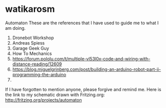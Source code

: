 # watikarosm
Automaton
These are the references that I have used to guide me to what I am doing.
1. Dronebot Workshop
2. Andreas Spiess
3. Garage Geek Guy
4. How To Mechanics
5. https://forum.pololu.com/t/multiple-vl53l0x-code-and-wiring-with-distance-reading/12609
6. https://blog.miguelgrinberg.com/post/building-an-arduino-robot-part-ii-programming-the-arduino
7. 

If I have forgotten to mention anyone, please forgive and remind me.
Here is the link to my schematic drawn with Fritzing.org: http://fritzing.org/projects/automaton
